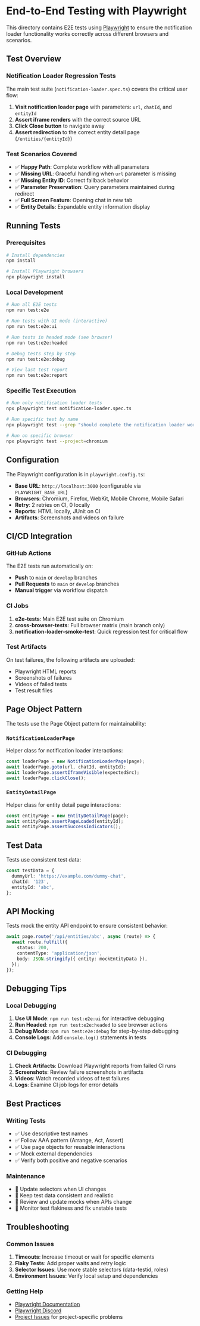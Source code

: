 # End-to-End Testing with Playwright

This directory contains E2E tests using [Playwright](https://playwright.dev/) to ensure the notification loader functionality works correctly across different browsers and scenarios.

## Test Overview

### Notification Loader Regression Tests

The main test suite (`notification-loader.spec.ts`) covers the critical user flow:

1. **Visit notification loader page** with parameters: `url`, `chatId`, and `entityId`
2. **Assert iframe renders** with the correct source URL
3. **Click Close button** to navigate away
4. **Assert redirection** to the correct entity detail page (`/entities/{entityId}`)

### Test Scenarios Covered

- ✅ **Happy Path**: Complete workflow with all parameters
- ✅ **Missing URL**: Graceful handling when `url` parameter is missing
- ✅ **Missing Entity ID**: Correct fallback behavior
- ✅ **Parameter Preservation**: Query parameters maintained during redirect
- ✅ **Full Screen Feature**: Opening chat in new tab
- ✅ **Entity Details**: Expandable entity information display

## Running Tests

### Prerequisites

```bash
# Install dependencies
npm install

# Install Playwright browsers
npx playwright install
```

### Local Development

```bash
# Run all E2E tests
npm run test:e2e

# Run tests with UI mode (interactive)
npm run test:e2e:ui

# Run tests in headed mode (see browser)
npm run test:e2e:headed

# Debug tests step by step
npm run test:e2e:debug

# View last test report
npm run test:e2e:report
```

### Specific Test Execution

```bash
# Run only notification loader tests
npx playwright test notification-loader.spec.ts

# Run specific test by name
npx playwright test --grep "should complete the notification loader workflow"

# Run on specific browser
npx playwright test --project=chromium
```

## Configuration

The Playwright configuration is in `playwright.config.ts`:

- **Base URL**: `http://localhost:3000` (configurable via `PLAYWRIGHT_BASE_URL`)
- **Browsers**: Chromium, Firefox, WebKit, Mobile Chrome, Mobile Safari
- **Retry**: 2 retries on CI, 0 locally
- **Reports**: HTML locally, JUnit on CI
- **Artifacts**: Screenshots and videos on failure

## CI/CD Integration

### GitHub Actions

The E2E tests run automatically on:

- **Push** to `main` or `develop` branches
- **Pull Requests** to `main` or `develop` branches
- **Manual trigger** via workflow dispatch

### CI Jobs

1. **e2e-tests**: Main E2E test suite on Chromium
2. **cross-browser-tests**: Full browser matrix (main branch only)
3. **notification-loader-smoke-test**: Quick regression test for critical flow

### Test Artifacts

On test failures, the following artifacts are uploaded:

- Playwright HTML reports
- Screenshots of failures
- Videos of failed tests
- Test result files

## Page Object Pattern

The tests use the Page Object pattern for maintainability:

### `NotificationLoaderPage`

Helper class for notification loader interactions:

```typescript
const loaderPage = new NotificationLoaderPage(page);
await loaderPage.goto(url, chatId, entityId);
await loaderPage.assertIframeVisible(expectedSrc);
await loaderPage.clickClose();
```

### `EntityDetailPage`

Helper class for entity detail page interactions:

```typescript
const entityPage = new EntityDetailPage(page);
await entityPage.assertPageLoaded(entityId);
await entityPage.assertSuccessIndicators();
```

## Test Data

Tests use consistent test data:

```typescript
const testData = {
  dummyUrl: 'https://example.com/dummy-chat',
  chatId: '123',
  entityId: 'abc',
};
```

## API Mocking

Tests mock the entity API endpoint to ensure consistent behavior:

```typescript
await page.route('/api/entities/abc', async (route) => {
  await route.fulfill({
    status: 200,
    contentType: 'application/json',
    body: JSON.stringify({ entity: mockEntityData }),
  });
});
```

## Debugging Tips

### Local Debugging

1. **Use UI Mode**: `npm run test:e2e:ui` for interactive debugging
2. **Run Headed**: `npm run test:e2e:headed` to see browser actions
3. **Debug Mode**: `npm run test:e2e:debug` for step-by-step debugging
4. **Console Logs**: Add `console.log()` statements in tests

### CI Debugging

1. **Check Artifacts**: Download Playwright reports from failed CI runs
2. **Screenshots**: Review failure screenshots in artifacts
3. **Videos**: Watch recorded videos of test failures
4. **Logs**: Examine CI job logs for error details

## Best Practices

### Writing Tests

- ✅ Use descriptive test names
- ✅ Follow AAA pattern (Arrange, Act, Assert)
- ✅ Use page objects for reusable interactions
- ✅ Mock external dependencies
- ✅ Verify both positive and negative scenarios

### Maintenance

- 🔄 Update selectors when UI changes
- 🔄 Keep test data consistent and realistic
- 🔄 Review and update mocks when APIs change
- 🔄 Monitor test flakiness and fix unstable tests

## Troubleshooting

### Common Issues

1. **Timeouts**: Increase timeout or wait for specific elements
2. **Flaky Tests**: Add proper waits and retry logic
3. **Selector Issues**: Use more stable selectors (data-testid, roles)
4. **Environment Issues**: Verify local setup and dependencies

### Getting Help

- [Playwright Documentation](https://playwright.dev/docs)
- [Playwright Discord](https://discord.gg/playwright-807756831384403968)
- [Project Issues](../../issues) for project-specific problems
